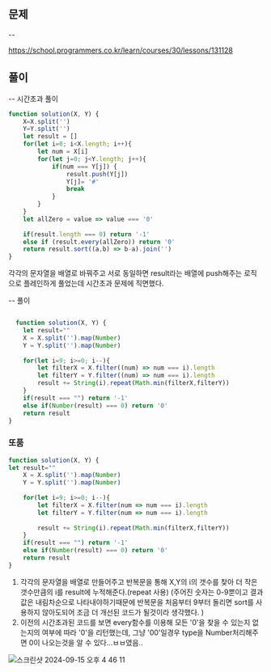 ## 문제
--

https://school.programmers.co.kr/learn/courses/30/lessons/131128
## 풀이
-- 시간초과 풀이
```jsx
function solution(X, Y) {
    X=X.split('')
    Y=Y.split('')
    let result = []
    for(let i=0; i<X.length; i++){
        let num = X[i]
        for(let j=0; j<Y.length; j++){
            if(num === Y[j]) {
                result.push(Y[j])
                Y[j]= '#'                
                break
            }
        }
    }
    let allZero = value => value === '0'
    
    if(result.length === 0) return '-1'
    else if (result.every(allZero)) return '0'
    return result.sort((a,b) => b-a).join('')
}
```
  각각의 문자열을 배열로 바꿔주고 서로 동일하면 result라는 배열에 push해주는 로직으로 플레인하게 풀었는데
  시간초과 문제에 직면했다.

-- 풀이
```jsx

  function solution(X, Y) {
    let result=""
    X = X.split('').map(Number)
    Y = Y.split('').map(Number)
    
    for(let i=9; i>=0; i--){
        let filterX = X.filter((num) => num === i).length
        let filterY = Y.filter((num) => num === i).length
        result += String(i).repeat(Math.min(filterX,filterY))
    }
    if(result === "") return '-1'
    else if(Number(result) === 0) return '0'
    return result
}
```


### 또품
```jsx
function solution(X, Y) {
let result=""
    X = X.split('').map(Number)
    Y = Y.split('').map(Number)
    
    for(let i=9; i>=0; i--){
        let filterX = X.filter(num => num === i).length
        let filterY = Y.filter(num => num === i).length
        
        result += String(i).repeat(Math.min(filterX,filterY))
    }
    if(result === "") return '-1'
    else if(Number(result) === 0) return '0'
    return result
}
```

  1. 각각의 문자열을 배열로 만들어주고 반복문을 통해 X,Y의 i의 갯수를 찾아 더 작은 갯수만큼의 i를 result에 누적해준다.(repeat 사용) 
    (주어진 숫자는 0-9뿐이고 결과값은 내림차순으로 나타내야하기때문에 반복문을 처음부터 9부터 돌리면 sort를 사용하지 않아도되어 조금 더 개선된 코드가 될것이라 생각했다. )
  2. 이전의 시간초과된 코드를 보면 every함수를 이용해 모든 '0'을 찾을 수 있는지 없는지의 여부에 따라 '0'을 리턴했는데, 그냥 '00'일경우 type을 Number처리해주면 0이 나오는것을 알 수 있다...ㅂㅂ였음..
     

  ![스크린샷 2024-09-15 오후 4 46 11](https://github.com/user-attachments/assets/bd0e4526-3207-47b0-a560-09b0ad8ddad7)

